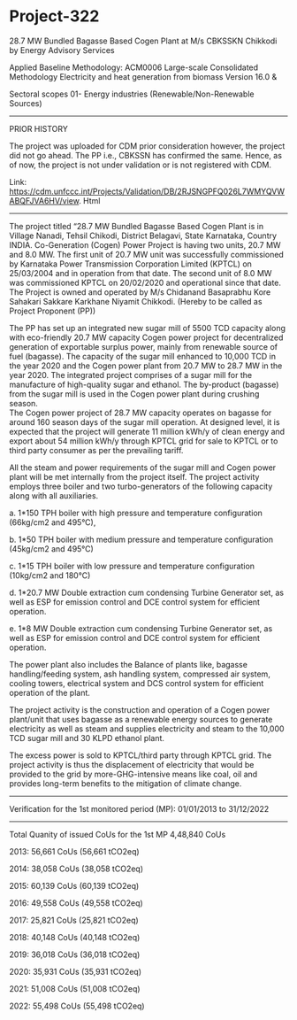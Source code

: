# Project-322
 28.7 MW Bundled Bagasse Based Cogen Plant at M/s CBKSSKN Chikkodi by Energy Advisory Services

 Applied Baseline Methodology:
ACM0006 Large-scale Consolidated Methodology
Electricity and heat generation from biomass Version
16.0 &

Sectoral scopes 01- Energy industries (Renewable/Non-Renewable
Sources) 
____________________
PRIOR HISTORY

The project was uploaded for CDM prior consideration however, the project did not go ahead. The
PP i.e., CBKSSN has confirmed the same. Hence, as of now, the project is not under validation or is
not registered with CDM.

Link: https://cdm.unfccc.int/Projects/Validation/DB/2RJSNGPFQ026L7WMYQVWABQFJVA6HV/view.
Html
___________________

The project titled “28.7 MW Bundled Bagasse Based Cogen Plant is in Village Nanadi, Tehsil
Chikodi, District Belagavi, State Karnataka, Country INDIA.
Co-Generation (Cogen) Power Project is having two units, 20.7 MW and 8.0 MW. The first unit of 20.7
MW unit was successfully commissioned by Karnataka Power Transmission Corporation Limited
(KPTCL) on 25/03/2004 and in operation from that date. The second unit of 8.0 MW was commissioned
KPTCL on 20/02/2020 and operational since that date. The Project is owned and operated by M/s
Chidanand Basaprabhu Kore Sahakari Sakkare Karkhane Niyamit Chikkodi. (Hereby to be called as
Project Proponent (PP))

The PP has set up an integrated new sugar mill of 5500 TCD capacity along with eco-friendly 20.7
MW capacity Cogen power project for decentralized generation of exportable surplus power, mainly
from renewable source of fuel (bagasse). The capacity of the sugar mill enhanced to 10,000 TCD in
the year 2020 and the Cogen power plant from 20.7 MW to 28.7 MW in the year 2020.
The integrated project comprises of a sugar mill for the manufacture of high-quality sugar and
ethanol. The by-product (bagasse) from the sugar mill is used in the Cogen power plant during
crushing season.
\
The Cogen power project of 28.7 MW capacity operates on bagasse for around 160 season days of
the sugar mill operation. At designed level, it is expected that the project will generate 11 million
kWh/y of clean energy and export about 54 million kWh/y through KPTCL grid for sale to KPTCL
or to third party consumer as per the prevailing tariff.

All the steam and power requirements of the sugar mill and Cogen power plant will be met internally
from the project itself. The project activity employs three boiler and two turbo-generators of the
following capacity along with all auxiliaries.

a. 1*150 TPH boiler with high pressure and temperature configuration (66kg/cm2
and
495°C),

b. 1*50 TPH boiler with medium pressure and temperature configuration (45kg/cm2
and
495°C)

c. 1*15 TPH boiler with low pressure and temperature configuration (10kg/cm2
and 180°C)

d. 1*20.7 MW Double extraction cum condensing Turbine Generator set, as well as ESP for
emission control and DCE control system for efficient operation.

e. 1*8 MW Double extraction cum condensing Turbine Generator set, as well as ESP for
emission control and DCE control system for efficient operation.

The power plant also includes the Balance of plants like, bagasse handling/feeding system, ash
handling system, compressed air system, cooling towers, electrical system and DCS control system
for efficient operation of the plant.

The project activity is the construction and operation of a Cogen power plant/unit that uses bagasse
as a renewable energy sources to generate electricity as well as steam and supplies electricity and
steam to the 10,000 TCD sugar mill and 30 KLPD ethanol plant.

The excess power is sold to KPTCL/third party through KPTCL grid. The project activity is thus the
displacement of electricity that would be provided to the grid by more-GHG-intensive means like
coal, oil and provides long-term benefits to the mitigation of climate change.

_____________
Verification for the 1st monitored period (MP): 01/01/2013 to 31/12/2022
_____________________
Total Quanity of issued CoUs for the 1st MP 4,48,840 CoUs

2013: 56,661 CoUs (56,661 tCO2eq)

2014: 38,058 CoUs (38,058 tCO2eq)

2015: 60,139 CoUs (60,139 tCO2eq)

2016: 49,558 CoUs (49,558 tCO2eq)

2017: 25,821 CoUs (25,821 tCO2eq)

2018: 40,148 CoUs (40,148 tCO2eq)

2019: 36,018 CoUs (36,018 tCO2eq)

2020: 35,931 CoUs (35,931 tCO2eq)

2021: 51,008 CoUs (51,008 tCO2eq)

2022: 55,498 CoUs (55,498 tCO2eq)
